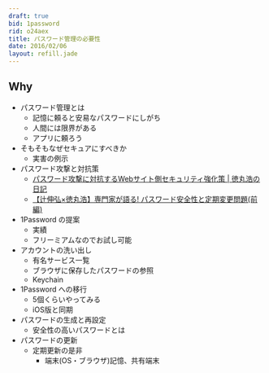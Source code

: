 ```yaml
---
draft: true
bid: 1password
rid: o24aex
title: パスワード管理の必要性
date: 2016/02/06
layout: refill.jade
---
```


## Why
- パスワード管理とは
  - 記憶に頼ると安易なパスワードにしがち
  - 人間には限界がある
  - アプリに頼ろう
- そもそもなぜセキュアにすべきか
  - 実害の例示
- パスワード攻撃と対抗策
  - [パスワード攻撃に対抗するWebサイト側セキュリティ強化策 | 徳丸浩の日記](http://blog.tokumaru.org/2013/05/how-to-protect-your-website-from-password-attacks.html)
  - [【辻伸弘×徳丸浩】専門家が語る\! パスワード安全性と定期変更問題\(前編\)](https://news.mynavi.jp/itsearch/article/security/1626)
- 1Password の提案
  - 実績
  - フリーミアムなのでお試し可能
- アカウントの洗い出し
  - 有名サービス一覧
  - ブラウザに保存したパスワードの参照
  - Keychain
- 1Password への移行
  - 5個くらいやってみる
  - iOS版と同期
- パスワードの生成と再設定
  - 安全性の高いパスワードとは
- パスワードの更新
  - 定期更新の是非
    - 端末(OS・ブラウザ)記憶、共有端末
